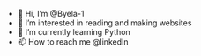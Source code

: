 - 👋 Hi, I’m @Byela-1
- 👀 I’m interested in reading and making websites
- 🌱 I’m currently learning Python
- 📫 How to reach me 
  @linkedIn

<!---
Byela-1/Byela-1 is a ✨ special ✨ repository because its `README.md` (this file) appears on your GitHub profile.
You can click the Preview link to take a look at your changes.
--->
